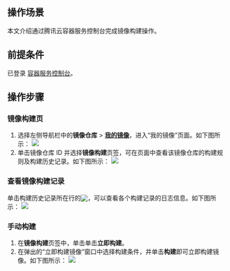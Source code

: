 ## 操作场景 
本文介绍通过腾讯云容器服务控制台完成镜像构建操作。

## 前提条件 
已登录 [容器服务控制台](https://console.cloud.tencent.com/tke2)。

## 操作步骤

### 镜像构建页
1. 选择左侧导航栏中的**镜像仓库** > **[我的镜像](https://console.cloud.tencent.com/tke2/registry/user)**，进入“我的镜像”页面。如下图所示： 
![](https://main.qcloudimg.com/raw/a254df9189fbb310c27cbb0efb605fe9.png)
2. 单击镜像仓库 ID 并选择**镜像构建**页签，可在页面中查看该镜像仓库的构建规则及构建历史记录。如下图所示： 
![](https://main.qcloudimg.com/raw/c9ee527c9e5b3f98f56478477e0a3cd9.png)


### 查看镜像构建记录
单击构建历史记录所在行的<img src="https://main.qcloudimg.com/raw/80161743b6960d2aab303b4427286b45.png" style="margin:-3px 0px;">，可以查看各个构建记录的日志信息。如下图所示： 
![](https://main.qcloudimg.com/raw/7691301f8237fcc5679fdd3346d6d73f.png)

### 手动构建
1. 在**镜像构建**页签中，单击单击**立即构建**。
2. 在弹出的“立即构建镜像”窗口中选择构建条件，并单击**构建**即可立即构建镜像。如下图所示： 
![](https://main.qcloudimg.com/raw/c66d79ab2f496bbca23bff26f2421dcc.png)
